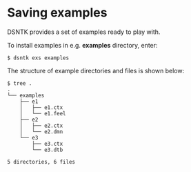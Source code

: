 # Saving examples

DSNTK provides a set of examples ready to play with.

To install examples in e.g. **examples** directory, enter:

```shell
$ dsntk exs examples
```

The structure of example directories and files is shown below:

```shell
$ tree .
.
└── examples
    ├── e1
    │   ├── e1.ctx
    │   └── e1.feel
    ├── e2
    │   ├── e2.ctx
    │   └── e2.dmn
    └── e3
        ├── e3.ctx
        └── e3.dtb

5 directories, 6 files
```
